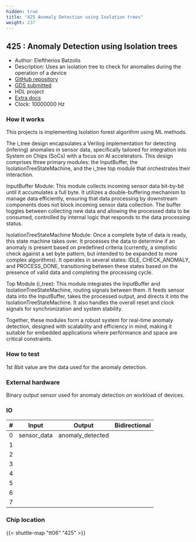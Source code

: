 ```yaml
---
hidden: true
title: "425 Anomaly Detection using Isolation trees"
weight: 237
---
```


## 425 : Anomaly Detection using Isolation trees

* Author: Eleftherios Batzolis
* Description: Uses an isolation tree to check for anomalies during the operation of a device
* [GitHub repository](https://github.com/Lefteris-B/i_tree)
* [GDS submitted](https://github.com/Lefteris-B/i_tree/actions/runs/8723571228)
* HDL project
* [Extra docs]()
* Clock: 10000000 Hz

<!---

This file is used to generate your project datasheet. Please fill in the information below and delete any unused
sections.

You can also include images in this folder and reference them in the markdown. Each image must be less than
512 kb in size, and the combined size of all images must be less than 1 MB.
-->


### How it works

This projects is implementing Isolation forest algorithm using ML methods.

The i_tree design encapsulates a Verilog implementation for detecting (infering) anomalies in sensor data, specifically tailored for integration into System on Chips (SoCs) with a focus on AI accelerators. This design comprises three primary modules: the InputBuffer, the IsolationTreeStateMachine, and the i_tree top module that orchestrates their interaction.

InputBuffer Module: This module collects incoming sensor data bit-by-bit until it accumulates a full byte. It utilizes a double-buffering mechanism to manage data efficiently, ensuring that data processing by downstream components does not block incoming sensor data collection. The buffer toggles between collecting new data and allowing the processed data to be consumed, controlled by internal logic that responds to the data processing status.

IsolationTreeStateMachine Module: Once a complete byte of data is ready, this state machine takes over. It processes the data to determine if an anomaly is present based on predefined criteria (currently, a simplistic check against a set byte pattern, but intended to be expanded to more complex algorithms). It operates in several states: IDLE, CHECK_ANOMALY, and PROCESS_DONE, transitioning between these states based on the presence of valid data and completing the processing cycle.

Top Module (i_tree): This module integrates the InputBuffer and IsolationTreeStateMachine, routing signals between them. It feeds sensor data into the InputBuffer, takes the processed output, and directs it into the IsolationTreeStateMachine. It also handles the overall reset and clock signals for synchronization and system stability.

Together, these modules form a robust system for real-time anomaly detection, designed with scalability and efficiency in mind, making it suitable for embedded applications where performance and space are critical constraints.

### How to test

1st 8bit value are the data used for the anomaly detection.

### External hardware

Binary output sensor used for anomaly detection on workload of devices.


### IO

| #             | Input    | Output   | Bidirectional   |
| ------------- | -------- | -------- | --------------- |
| 0 | sensor_data  | anomaly_detected  |         |
| 1 |   |   |         |
| 2 |   |   |         |
| 3 |   |   |         |
| 4 |   |   |         |
| 5 |   |   |         |
| 6 |   |   |         |
| 7 |   |   |         |


### Chip location

{{< shuttle-map "tt06" "425" >}}

